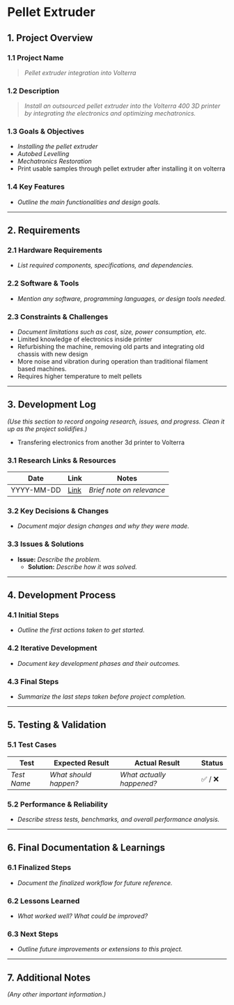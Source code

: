 # Pellet Extruder
## 1. Project Overview
### 1.1 Project Name
> *Pellet extruder integration into Volterra*

### 1.2 Description
> *Install an outsourced pellet extruder into the Volterra 400 3D printer by integrating the electronics and optimizing mechatronics.*

### 1.3 Goals & Objectives
- *Installing the pellet extruder*
- *Autobed Levelling*
- *Mechatronics Restoration*
- Print usable samples through pellet extruder after installing it on volterra


### 1.4 Key Features
- *Outline the main functionalities and design goals.*

---

## 2. Requirements
### 2.1 Hardware Requirements
- *List required components, specifications, and dependencies.*

### 2.2 Software & Tools
- *Mention any software, programming languages, or design tools needed.*

### 2.3 Constraints & Challenges
- *Document limitations such as cost, size, power consumption, etc.*
- Limited knowledge of electronics inside printer
- Refurbishing the machine, removing old parts and integrating old chassis with new design
- More noise and vibration during operation than traditional filament based machines.
- Requires higher temperature to melt pellets

---

## 3. Development Log
*(Use this section to record ongoing research, issues, and progress. Clean it up as the project solidifies.)*
- Transfering electronics from another 3d printer to Volterra

### 3.1 Research Links & Resources
| Date       | Link | Notes |
|------------|------|-------|
| YYYY-MM-DD | [Link](#) | *Brief note on relevance* |

### 3.2 Key Decisions & Changes
- *Document major design changes and why they were made.*

### 3.3 Issues & Solutions
- **Issue:** *Describe the problem.*
  - **Solution:** *Describe how it was solved.*

---

## 4. Development Process
### 4.1 Initial Steps
- *Outline the first actions taken to get started.*

### 4.2 Iterative Development
- *Document key development phases and their outcomes.*

### 4.3 Final Steps
- *Summarize the last steps taken before project completion.*

---

## 5. Testing & Validation
### 5.1 Test Cases
| Test | Expected Result | Actual Result | Status |
|------|----------------|---------------|--------|
| *Test Name* | *What should happen?* | *What actually happened?* | ✅ / ❌ |

### 5.2 Performance & Reliability
- *Describe stress tests, benchmarks, and overall performance analysis.*

---

## 6. Final Documentation & Learnings
### 6.1 Finalized Steps
- *Document the finalized workflow for future reference.*

### 6.2 Lessons Learned
- *What worked well? What could be improved?*

### 6.3 Next Steps
- *Outline future improvements or extensions to this project.*

---

## 7. Additional Notes
*(Any other important information.)*
